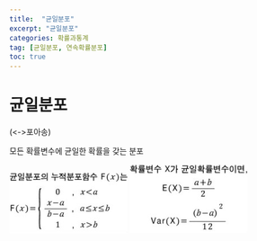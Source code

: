 ```yaml
---
title:  "균일분포"
excerpt: "균일분포"
categories: 확률과통계
tag: [균일분포, 연속확률분포]
toc: true
---
```


# 균일분포

(<->포아송)

모든 확률변수에 균일한 확률을 갖는 분포

![텍스트이(가) 표시된 사진  자동 생성된 설명](../images/2021-07-01-이산확률분포/clip_image001.jpg) ![테이블이(가) 표시된 사진  자동 생성된 설명](../images/2021-07-01-이산확률분포/clip_image002.jpg)

